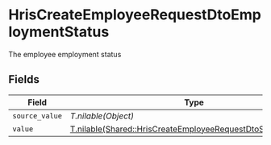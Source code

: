 # HrisCreateEmployeeRequestDtoEmploymentStatus

The employee employment status


## Fields

| Field                                                                                                                          | Type                                                                                                                           | Required                                                                                                                       | Description                                                                                                                    |
| ------------------------------------------------------------------------------------------------------------------------------ | ------------------------------------------------------------------------------------------------------------------------------ | ------------------------------------------------------------------------------------------------------------------------------ | ------------------------------------------------------------------------------------------------------------------------------ |
| `source_value`                                                                                                                 | *T.nilable(Object)*                                                                                                            | :heavy_minus_sign:                                                                                                             | N/A                                                                                                                            |
| `value`                                                                                                                        | [T.nilable(Shared::HrisCreateEmployeeRequestDtoSchemasValue)](../../models/shared/hriscreateemployeerequestdtoschemasvalue.md) | :heavy_minus_sign:                                                                                                             | N/A                                                                                                                            |